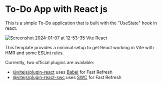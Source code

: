 # To-Do App with React js

This is a simple To-Do application that is built with the "UseState" hook in react.

![Screenshot 2024-01-07 at 12-53-35 Vite React](https://github.com/Vijayasaran-VJVS/To-Do-App-React/assets/117149477/8dd889c4-d7bc-4c7b-9837-7207daf5e366)


This template provides a minimal setup to get React working in Vite with HMR and some ESLint rules.

Currently, two official plugins are available:

- [@vitejs/plugin-react](https://github.com/vitejs/vite-plugin-react/blob/main/packages/plugin-react/README.md) uses [Babel](https://babeljs.io/) for Fast Refresh
- [@vitejs/plugin-react-swc](https://github.com/vitejs/vite-plugin-react-swc) uses [SWC](https://swc.rs/) for Fast Refresh
